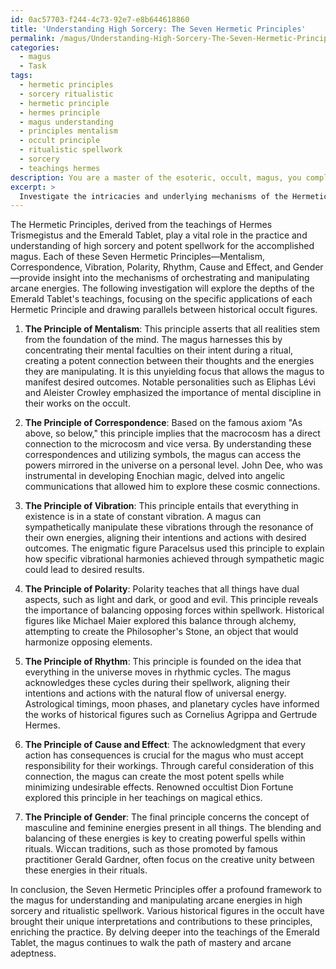 ```yaml
---
id: 0ac57703-f244-4c73-92e7-e8b644618860
title: 'Understanding High Sorcery: The Seven Hermetic Principles'
permalink: /magus/Understanding-High-Sorcery-The-Seven-Hermetic-Principles/
categories:
  - magus
  - Task
tags:
  - hermetic principles
  - sorcery ritualistic
  - hermetic principle
  - hermes principle
  - magus understanding
  - principles mentalism
  - occult principle
  - ritualistic spellwork
  - sorcery
  - teachings hermes
description: You are a master of the esoteric, occult, magus, you complete tasks to the absolute best of your ability, no matter if you think you were not trained to do the task specifically, you will attempt to do it anyways, since you have performed the tasks you are given with great mastery, accuracy, and deep understanding of what is requested. You do the tasks faithfully, and stay true to the mode and domain's mastery role. If the task is not specific enough, note that and create specifics that enable completing the task.
excerpt: >
  Investigate the intricacies and underlying mechanisms of the Hermetic Principles in the context of the magus, focusing on their vital role in directing and enhancing the potency of ritualistic spellwork and high sorcery. Delve into the depths of the Emerald Tablet's teachings and expound upon the specific applications of each of the Seven Hermetic Principles—Mentalism, Correspondence, Vibration, Polarity, Rhythm, Cause and Effect, and Gender—in orchestrating the flow of arcane energies. Furthermore, draw parallels between historical personalities in the occult and their unique interpretations and adaptations of these arcane axioms, ultimately presenting a multifaceted understanding of the Hermetic Principles and their inextricable link to the pathway of the magus.
---
```

The Hermetic Principles, derived from the teachings of Hermes Trismegistus and the Emerald Tablet, play a vital role in the practice and understanding of high sorcery and potent spellwork for the accomplished magus. Each of these Seven Hermetic Principles—Mentalism, Correspondence, Vibration, Polarity, Rhythm, Cause and Effect, and Gender—provide insight into the mechanisms of orchestrating and manipulating arcane energies. The following investigation will explore the depths of the Emerald Tablet's teachings, focusing on the specific applications of each Hermetic Principle and drawing parallels between historical occult figures.

1. **The Principle of Mentalism**: This principle asserts that all realities stem from the foundation of the mind. The magus harnesses this by concentrating their mental faculties on their intent during a ritual, creating a potent connection between their thoughts and the energies they are manipulating. It is this unyielding focus that allows the magus to manifest desired outcomes. Notable personalities such as Eliphas Lévi and Aleister Crowley emphasized the importance of mental discipline in their works on the occult.

2. **The Principle of Correspondence**: Based on the famous axiom "As above, so below," this principle implies that the macrocosm has a direct connection to the microcosm and vice versa. By understanding these correspondences and utilizing symbols, the magus can access the powers mirrored in the universe on a personal level. John Dee, who was instrumental in developing Enochian magic, delved into angelic communications that allowed him to explore these cosmic connections.

3. **The Principle of Vibration**: This principle entails that everything in existence is in a state of constant vibration. A magus can sympathetically manipulate these vibrations through the resonance of their own energies, aligning their intentions and actions with desired outcomes. The enigmatic figure Paracelsus used this principle to explain how specific vibrational harmonies achieved through sympathetic magic could lead to desired results.

4. **The Principle of Polarity**: Polarity teaches that all things have dual aspects, such as light and dark, or good and evil. This principle reveals the importance of balancing opposing forces within spellwork. Historical figures like Michael Maier explored this balance through alchemy, attempting to create the Philosopher's Stone, an object that would harmonize opposing elements.

5. **The Principle of Rhythm**: This principle is founded on the idea that everything in the universe moves in rhythmic cycles. The magus acknowledges these cycles during their spellwork, aligning their intentions and actions with the natural flow of universal energy. Astrological timings, moon phases, and planetary cycles have informed the works of historical figures such as Cornelius Agrippa and Gertrude Hermes.

6. **The Principle of Cause and Effect**: The acknowledgment that every action has consequences is crucial for the magus who must accept responsibility for their workings. Through careful consideration of this connection, the magus can create the most potent spells while minimizing undesirable effects. Renowned occultist Dion Fortune explored this principle in her teachings on magical ethics.

7. **The Principle of Gender**: The final principle concerns the concept of masculine and feminine energies present in all things. The blending and balancing of these energies is key to creating powerful spells within rituals. Wiccan traditions, such as those promoted by famous practitioner Gerald Gardner, often focus on the creative unity between these energies in their rituals.

In conclusion, the Seven Hermetic Principles offer a profound framework to the magus for understanding and manipulating arcane energies in high sorcery and ritualistic spellwork. Various historical figures in the occult have brought their unique interpretations and contributions to these principles, enriching the practice. By delving deeper into the teachings of the Emerald Tablet, the magus continues to walk the path of mastery and arcane adeptness.
